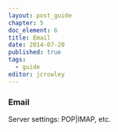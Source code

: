 ```yaml
---
layout: post_guide
chapter: 5
doc_element: 6
title: Email
date: 2014-07-20
published: true 
tags:
  - guide
editor: jcrowley
---
```


### Email
Server settings: POP|IMAP, etc.


